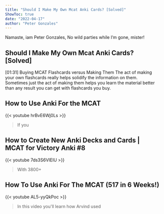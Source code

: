 ```yaml
---
title: "Should I Make My Own Mcat Anki Cards? [Solved]"
ShowToc: true 
date: "2022-04-17"
author: "Peter Gonzales" 
---
```


Namaste, iam Peter Gonzales, No wild parties while I’m gone, mister!
## Should I Make My Own Mcat Anki Cards? [Solved]
[01:31] Buying MCAT Flashcards versus Making Them The act of making your own flashcards really helps solidify the information on them. Sometimes just the act of making them helps you learn the material better than any result you can get with flashcards you buy.

## How to Use Anki For the MCAT
{{< youtube hrBvE6Wj0Ls >}}
>If you 

## How to Create New Anki Decks and Cards | MCAT for Victory Anki #8
{{< youtube 7ds3S6VIEIU >}}
>With 3800+ 

## How To Use Anki For The MCAT (517 in 6 Weeks!)
{{< youtube AL5-yyQkPoc >}}
>In this video you'll learn how Arvind used 

